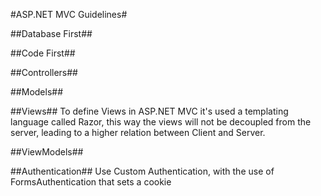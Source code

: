 #ASP.NET MVC Guidelines#

##Database First##

##Code First##

##Controllers##

##Models##

##Views##
To define Views in ASP.NET MVC it's used a templating language called Razor, this way the views will not be decoupled from the server, leading to a higher relation between Client and Server.

##ViewModels##

##Authentication##
Use Custom Authentication, with the use of FormsAuthentication that sets a cookie
